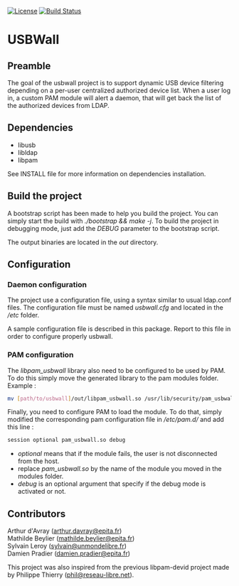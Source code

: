 [![License](https://img.shields.io/github/license/usbwall/usbwall.svg)](https://github.com/usbwall/usbwall/blob/master/LICENSE)
[![Build Status](https://travis-ci.org/Oline/usbwall.svg?branch=master)](https://travis-ci.org/Oline/usbwall)

# USBWall

## Preamble

The goal of the usbwall project is to support dynamic USB device filtering
depending on a per-user centralized authorized device list. When a user log
in, a custom PAM module will alert a daemon, that will get back the list of
the authorized devices from LDAP.

## Dependencies

- libusb
- libldap
- libpam

See INSTALL file for more information on dependencies installation.

## Build the project

A bootstrap script has been made to help you build the project. You can simply
start the build with *./bootstrap && make -j*. To build the project in debugging
mode, just add the *DEBUG* parameter to the bootstrap script.

The output binaries are located in the *out* directory.

## Configuration

### Daemon configuration
The project use a configuration file, using a syntax similar to usual ldap.conf
files. The configuration file must be named *usbwall.cfg* and located in the
*/etc* folder.

A sample configuration file is described in this package. Report to this file in
order to configure properly usbwall.

### PAM configuration
The *libpam_usbwall* library also need to be configured to be used by PAM. To do
this simply move the generated library to the pam modules folder. Example :
~~~sh
mv [path/to/usbwall]/out/libpam_usbwall.so /usr/lib/security/pam_usbwall.so
~~~

Finally, you need to configure PAM to load the module. To do that, simply
modified the corresponding pam configuration file in */etc/pam.d/* and add
this line :
~~~sh
session optional pam_usbwall.so debug
~~~

- *optional* means that if the module fails, the user is not disconnected from
the host.
- replace *pam_usbwall.so* by the name of the module you moved in the modules
folder.
- *debug* is an optional argument that specify if the debug mode is activated or
not.

## Contributors

Arthur d'Avray   (arthur.davray@epita.fr)  
Mathilde Beylier (mathilde.beylier@epita.fr)  
Sylvain Leroy    (sylvain@unmondelibre.fr)  
Damien Pradier   (damien.pradier@epita.fr)

This project was also inspired from the previous libpam-devid project made by
Philippe Thierry (phil@reseau-libre.net).
